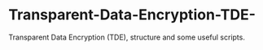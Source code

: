 # Transparent-Data-Encryption-TDE-
Transparent Data Encryption (TDE), structure and some useful scripts.
